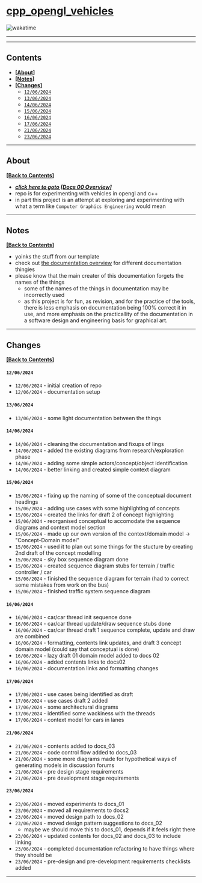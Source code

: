 # [cpp_opengl_vehicles](https://github.com/corbeau217/cpp_opengl_vehicles)

![wakatime](https://wakatime.com/badge/user/018b08ae-3eb8-4326-bd58-0017702d0437/project/333f6d7f-2e73-4013-8acb-32604da642ed.svg?style=for-the-badge&color=f05e16&labelColor=f05e16)

---
---

## Contents

* [**[About]**](#about)
* [**[Notes]**](#notes)
* [**[Changes]**](#changes)
    * [`12/06/2024`](#12062024)
    * [`13/06/2024`](#13062024)
    * [`14/06/2024`](#14062024)
    * [`15/06/2024`](#15062024)
    * [`16/06/2024`](#16062024)
    * [`17/06/2024`](#17062024)
    * [`21/06/2024`](#21062024)
    * [`23/06/2024`](#23062024)

---

## About

[**[Back to Contents]**](#contents)

* [***click here to goto [Docs 00 Overview]***](./docs_00_overview.md)
* repo is for experimenting with vehicles in opengl and c++
* in part this project is an attempt at exploring and experimenting with what a term like `Computer Graphics Engineering` would mean

---

## Notes 

[**[Back to Contents]**](#contents)

* yoinks the stuff from our template
* check out [the documentation overview](./docs_00_overview.md) for different documentation thingies
* please know that the main creater of this documentation forgets the names of the things
    * some of the names of the things in documentation may be incorrectly used
    * as this project is for fun, as revision, and for the practice of the tools, there is less emphasis on documentation being 100% correct it in use, and more emphasis on the practicallity of the documentation in a software design and engineering basis for graphical art.

---

## Changes

[**[Back to Contents]**](#contents)

#### `12/06/2024`

* `12/06/2024` - initial creation of repo
* `12/06/2024` - documentation setup

#### `13/06/2024`

* `13/06/2024` - some light documentation between the things

#### `14/06/2024`

* `14/06/2024` - cleaning the documentation and fixups of lings
* `14/06/2024` - added the existing diagrams from research/exploration phase
* `14/06/2024` - adding some simple actors/concept/object identification
* `14/06/2024` - better linking and created simple context diagram

#### `15/06/2024`

* `15/06/2024` - fixing up the naming of some of the conceptual document headings
* `15/06/2024` - adding use cases with some highlighting of concepts
* `15/06/2024` - created the links for draft 2 of concept highlighting
* `15/06/2024` - reorganised conceptual to accomodate the sequence diagrams and context model section
* `15/06/2024` - made up our own version of the context/domain model -> "Concept-Domain model"
* `15/06/2024` - used it to plan out some things for the stucture by creating 2nd draft of the concept modelling
* `15/06/2024` - sky box sequence diagram done
* `15/06/2024` - created sequence diagram stubs for terrain / traffic controller / car
* `15/06/2024` - finished the sequence diagram for terrain (had to correct some mistakes from work on the bus)
* `15/06/2024` - finished traffic system sequence diagram

#### `16/06/2024`

* `16/06/2024` - car/car thread init sequence done
* `16/06/2024` - car/car thread update/draw sequence stubs done
* `16/06/2024` - car/car thread draft 1 sequence complete, update and draw are combined
* `16/06/2024` - formatting, contents link updates, and draft 3 concept domain model (could say that conceptual is done)
* `16/06/2024` - lazy draft 01 domain model added to docs 02
* `16/06/2024` - added contents links to docs02
* `16/06/2024` - documentation links and formatting changes

#### `17/06/2024`

* `17/06/2024` - use cases being identified as draft
* `17/06/2024` - use cases draft 2 added
* `17/06/2024` - some architectural diagrams
* `17/06/2024` - identified some wackiness with the threads
* `17/06/2024` - context model for cars in lanes

#### `21/06/2024`

* `21/06/2024` - contents added to docs_03
* `21/06/2024` - code control flow added to docs_03
* `21/06/2024` - some more diagrams made for hypothetical ways of generating models in discussion forums
* `21/06/2024` - pre design stage requirements
* `21/06/2024` - pre development stage requirements

#### `23/06/2024`

* `23/06/2024` - moved experiments to docs_01
* `23/06/2024` - moved all requirements to docs2
* `23/06/2024` - moved design path to docs_02
* `23/06/2024` - moved design pattern suggestions to docs_02
    * maybe we should move this to docs_01, depends if it feels right there
* `23/06/2024` - updated contents for docs_02 and docs_03 to include linking
* `23/06/2024` - completed documentation refactoring to have things where they should be
* `23/06/2024` - pre-design and pre-development requirements checklists added

---

